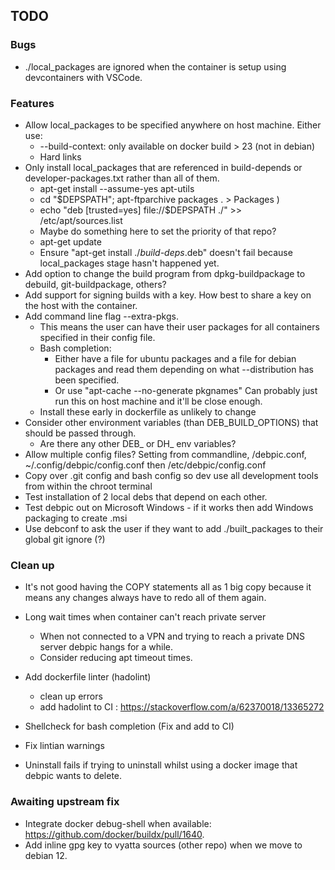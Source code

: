 ## TODO

### Bugs
* ./local_packages are ignored when the container is setup using devcontainers with VSCode.


### Features
* Allow local_packages to be specified anywhere on host machine. Either use:
    * --build-context: only available on docker build > 23 (not in debian)
    * Hard links
* Only install local_packages that are referenced in build-depends or developer-packages.txt rather than all of them.
    * apt-get install --assume-yes apt-utils
    * cd "$DEPSPATH"; apt-ftparchive packages . > Packages )
    * echo "deb [trusted=yes] file://$DEPSPATH ./" >> /etc/apt/sources.list
    * Maybe do something here to set the priority of that repo?
    * apt-get update
    * Ensure "apt-get install ./*build-deps*.deb" doesn't fail because local_packages stage hasn't happened yet.
* Add option to change the build program from dpkg-buildpackage to debuild, git-buildpackage, others?
* Add support for signing builds with a key. How best to share a key on the host with the container.
* Add command line flag --extra-pkgs.
    * This means the user can have their user packages for all containers specified in their config file.
    * Bash completion: 
        * Either have a file for ubuntu packages and a file for debian packages and read them depending on what --distribution has been specified.
        * Or use "apt-cache --no-generate pkgnames" Can probably just run this on host machine and it'll be close enough.
    * Install these early in dockerfile as unlikely to change
* Consider other environment variables (than DEB_BUILD_OPTIONS) that should be passed through.
    * Are there any other DEB_ or DH_ env variables?
* Allow multiple config files? Setting from commandline, <REPO>/debpic.conf, ~/.config/debpic/config.conf then /etc/debpic/config.conf
* Copy over .git config and bash config so dev use all development tools from within the chroot terminal
* Test installation of 2 local debs that depend on each other.
* Test debpic out on Microsoft Windows - if it works then add Windows packaging to create .msi
* Use debconf to ask the user if they want to add ./built_packages to their global git ignore (?)


### Clean up 
* It's not good having the COPY statements all as 1 big copy because it means any changes always have to redo all of them again.

* Long wait times when container can't reach private server
    * When not connected to a VPN and trying to reach a private DNS server debpic hangs for a while.
    * Consider reducing apt timeout times.
* Add dockerfile linter (hadolint)
    * clean up errors
    * add hadolint to CI : https://stackoverflow.com/a/62370018/13365272
* Shellcheck for bash completion (Fix and add to CI)
* Fix lintian warnings
* Uninstall fails if trying to uninstall whilst using a docker image that debpic wants to delete.

### Awaiting upstream fix
* Integrate docker debug-shell when available: https://github.com/docker/buildx/pull/1640.
* Add inline gpg key to vyatta sources (other repo) when we move to debian 12.
